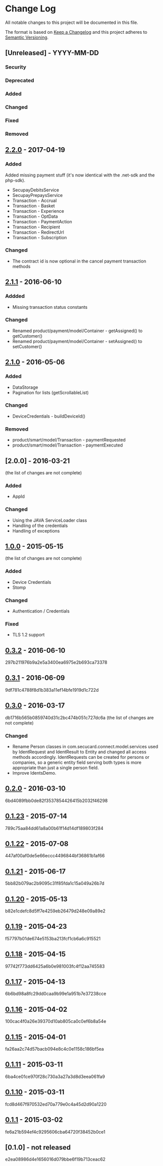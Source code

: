 # Change Log
All notable changes to this project will be documented in this file.

The format is based on [Keep a Changelog](http://keepachangelog.com/)
and this project adheres to [Semantic Versioning](http://semver.org/).

## [Unreleased] - YYYY-MM-DD

### Security

### Deprecated

### Added

### Changed

### Fixed

### Removed

## [2.2.0] - 2017-04-19

### Added
Added missing payment stuff (it's now identical with the .net-sdk and the php-sdk).
- SecupayDebitsService
- SecupayPrepaysService
- Transaction - Accrual
- Transaction - Basket
- Transaction - Experience
- Transaction - OptData
- Transaction - PaymentAction
- Transaction - Recipient
- Transaction - RedirectUrl
- Transaction - Subscription

### Changed
- The contract id is now optional in the cancel payment transaction methods

## [2.1.1] - 2016-06-10

### Addded
- Missing transaction status constants

### Changed
- Renamed product/payment/model/Container - getAssigned() to getCustomer()
- Renamed product/payment/model/Container - setAssigned() to setCustomer()

## [2.1.0] - 2016-05-06

### Added
- DataStorage
- Pagination for lists (getScrollableList)

### Changed
- DeviceCredentials - buildDeviceId()

### Removed
- product/smart/model/Transaction - paymentRequested
- product/smart/model/Transaction - paymentExecuted


## [2.0.0] - 2016-03-21
(the list of changes are not complete)

### Added
- AppId

### Changed
- Using the JAVA ServiceLoader class
- Handling of the credentials
- Handling of exceptions

## [1.0.0] - 2015-05-15
(the list of changes are not complete)

### Added
- Device Credentials
- Stomp

### Changed
- Authentication / Credentials

### Fixed
- TLS 1.2 support


## [0.3.2] - 2016-06-10
297b211976b9a2e5a3400ea6975e2b693ca73378

## [0.3.1] - 2016-06-09
9df781c4788f8d1b383a11ef14bfe1919d1c722d

## [0.3.0] - 2016-03-17
db1716b565b0859740d31c2bc474b051c727dc6a
(the list of changes are not complete)

### Changed
- Rename Person classes in com.secucard.connect.model.services
used by IdentRequest and IdentResult to Entity and changed all
access methods accordingly. IdentRequests can be created for persons
or companies, so a generic entity field serving both types is more
appropriate than just a single person field.
- Improve IdentsDemo.

## [0.2.0] - 2016-03-10
6bd4089fbb0de82f3537854426415b2032f46298

## [0.1.23] - 2015-07-14
789c75aa84dd61a8a00b61f14d14df189803f284

## [0.1.22] - 2015-07-08
447af00af0de5e66eccc4496844bf36861b1af66

## [0.1.21] - 2015-06-17
5bb82b079ac2b9095c31f85fda1c15a049a26b7d

## [0.1.20] - 2015-05-13
b82e1cdefc8d5ff7e4259eb26479d248e09a89e2

## [0.1.19] - 2015-04-23
f57797b01de674e5153ba213fcf1cb6a6c915521

## [0.1.18] - 2015-04-15
97742f773dd6425a6b0e981003fc4f12aa745583

## [0.1.17] - 2015-04-13
6b6bd98a8fc29dd0caa9b99e1a951b7e37238cce

## [0.1.16] - 2015-04-02
100cac4f0a26e39370d10ab805ca0c0ef6b8a54e

## [0.1.15] - 2015-04-01
fa26aa2c74d57bacb094e8c4c0e1158c186bf5ea

## [0.1.11] - 2015-03-11
6ba4ce01ce970f28c730a3a27a3d8d3eea061fa9

## [0.1.10] - 2015-03-11
fcd8d467f970532ed70a779e0c4a45d2d90a1220

## [0.1.1] - 2015-03-02
fe6a21b594ef4c9295606cba64720f38452b0ce1

## [0.1.0] - not released
e2ea08986d4e1656016d079bbe6f19b713ceac62




[0.1.1]:https://github.com/secucard/secucard-connect-java-sdk/compare/v0.1.0...v0.1.1
[0.1.10]:https://github.com/secucard/secucard-connect-java-sdk/compare/v0.1.1...v0.1.10
[0.1.11]:https://github.com/secucard/secucard-connect-java-sdk/compare/v0.1.10...v0.1.11
[0.1.15]:https://github.com/secucard/secucard-connect-java-sdk/compare/v0.1.11...v0.1.15
[0.1.16]:https://github.com/secucard/secucard-connect-java-sdk/compare/v0.1.15...v0.1.16
[0.1.17]:https://github.com/secucard/secucard-connect-java-sdk/compare/v0.1.16...v0.1.17
[0.1.18]:https://github.com/secucard/secucard-connect-java-sdk/compare/v0.1.17...v0.1.18
[0.1.19]:https://github.com/secucard/secucard-connect-java-sdk/compare/v0.1.18...v0.1.19
[0.1.20]:https://github.com/secucard/secucard-connect-java-sdk/compare/v0.1.19...v0.1.20
[0.1.21]:https://github.com/secucard/secucard-connect-java-sdk/compare/v0.1.20...v0.1.21
[0.1.22]:https://github.com/secucard/secucard-connect-java-sdk/compare/v0.1.21...v0.1.22
[0.1.23]:https://github.com/secucard/secucard-connect-java-sdk/compare/v0.1.22...v0.1.23
[0.2.0]:https://github.com/secucard/secucard-connect-java-sdk/compare/v0.1.23...v0.2.0
[0.3.0]:https://github.com/secucard/secucard-connect-java-sdk/compare/v0.2.0...v0.3.0
[0.3.1]:https://github.com/secucard/secucard-connect-java-sdk/compare/v0.3.0...v0.3.1
[0.3.2]:https://github.com/secucard/secucard-connect-java-sdk/compare/v0.3.1...v0.3.2

[1.0.0]:https://github.com/secucard/secucard-connect-java-sdk/compare/v0.3.2...v1.0.0

[2.1.0]:https://github.com/secucard/secucard-connect-java-sdk/compare/v2.0.0...v2.1.0
[2.1.0]:https://github.com/secucard/secucard-connect-java-sdk/compare/v2.0.0...v2.1.0
[2.1.1]:https://github.com/secucard/secucard-connect-java-sdk/compare/v2.1.0...v2.1.1
[2.2.0]:https://github.com/secucard/secucard-connect-java-sdk/compare/v2.1.0...v2.2.0